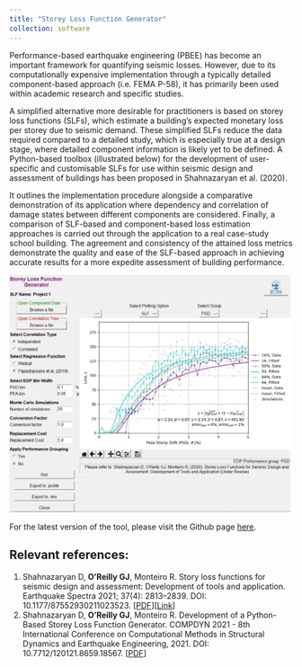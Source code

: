 ```yaml
---
title: "Storey Loss Function Generator"
collection: software
---
```


Performance-based earthquake engineering (PBEE) has become an important framework for quantifying seismic losses. However, due to its computationally expensive implementation through a typically detailed component-based approach (i.e. FEMA P-58), it has primarily been used within academic research and specific studies.

A simplified alternative more desirable for practitioners is based on storey loss functions (SLFs), which estimate a building’s expected monetary loss per storey due to seismic demand. These simplified SLFs reduce the data required compared to a detailed study, which is especially true at a design stage, where detailed component information is likely yet to be defined. A Python-based toolbox (illustrated below) for the development of user-specific and customisable SLFs for use within seismic design and assessment of buildings has been proposed in Shahnazaryan et al. (2020).

It outlines the implementation procedure alongside a comparative demonstration of its application where dependency and correlation of damage states between different components are considered. Finally, a comparison of SLF-based and component-based loss estimation approaches is carried out through the application to a real case-study school building. The agreement and consistency of the attained loss metrics demonstrate the quality and ease of the SLF-based approach in achieving accurate results for a more expedite assessment of building performance.

<img src="/images/slfs.JPG"  width="500px">

For the latest version of the tool, please visit the Github page [here](https://github.com/davitshahnazaryan3/SLFGenerator).


## Relevant references:
1. Shahnazaryan D, **O’Reilly GJ**, Monteiro R. Story loss functions for seismic design and assessment: Development of tools and application. Earthquake Spectra 2021; 37(4): 2813–2839. DOI: 10.1177/87552930211023523. [[PDF](http://gerardjoreilly.github.io/files/Journal/J21-2021.pdf)][[Link](https://journals.sagepub.com/doi/10.1177/87552930211023523)]
1. Shahnazaryan D, **O’Reilly GJ**, Monteiro R. Development of a Python-Based Storey Loss Function Generator. COMPDYN 2021 - 8th International Conference on Computational Methods in Structural Dynamics and Earthquake Engineering, 2021. DOI: 10.7712/120121.8659.18567. [[PDF](http://gerardjoreilly.github.io/files/Conference/C18-2021.pdf)]
